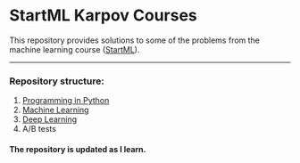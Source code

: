 # StartML Karpov Courses
This repository provides solutions to some of the problems from the machine learning course ([StartML](https://karpov.courses/ml-start)).
____
### Repository structure:
1. [Programming in Python](https://github.com/BaranovDanila/StartML/tree/main/Programming%20in%20Python)
2. [Machine Learning](https://github.com/BaranovDanila/StartML/tree/main/Machine%20Learning)
3. [Deep Learning](https://github.com/BaranovDanila/StartML/tree/main/Deep%20Learning)
4. A/B tests

#### The repository is updated as I learn.
